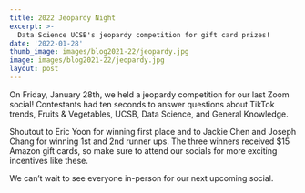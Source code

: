 ```yaml
---
title: 2022 Jeopardy Night
excerpt: >-
  Data Science UCSB's jeopardy competition for gift card prizes!
date: '2022-01-28'
thumb_image: images/blog2021-22/jeopardy.jpg
image: images/blog2021-22/jeopardy.jpg
layout: post
---
```


On Friday, January 28th, we held a jeopardy competition for our last Zoom social! Contestants had ten seconds to answer questions about TikTok trends, Fruits & Vegetables, UCSB, Data Science, and General Knowledge. 

Shoutout to Eric Yoon for winning first place and to Jackie Chen and Joseph Chang for winning 1st and 2nd runner ups. The three winners received $15 Amazon gift cards, so make sure to attend our socials for more exciting incentives like these.

We can’t wait to see everyone in-person for our next upcoming social. 

